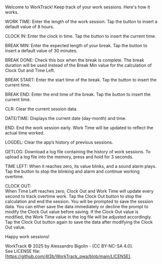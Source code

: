 Welcome to WorkTrack!
Keep track of your work sessions. Here's how it works.

WORK TIME:
Enter the length of the work session. Tap the button to insert a default value of 8 hours.

CLOCK IN:
Enter the clock in time. Tap the button to insert the current time.

BREAK MIN:
Enter the expected length of your break. Tap the button to insert a default value of 30 minutes.

BREAK DONE:
Check this box when the break is complete. The break duration will be used instead of the Break Min value for the calculation of Clock Out and Time Left.

BREAK START:
Enter the start time of the break. Tap the button to insert the current time.

BREAK END:
Enter the end time of the break. Tap the button to insert the current time.

CLR:
Clear the current session data.

DATE/TIME:
Displays the current date (day-month) and time.

END:
End the work session early. Work Time will be updated to reflect the actual time worked.

LOGDEL:
Clear the app’s history of previous sessions.

GETLOG:
Download a log file containing the history of work sessions. To upload a log file into the memory, press and hold for 3 seconds.

TIME LEFT:
When it reaches zero, its value blinks, and a sound alarm plays. Tap the button to stop the blinking and alarm and continue working overtime.

CLOCK OUT:  
When Time Left reaches zero, Clock Out and Work Time will update every second to track overtime work. Tap the Clock Out button to stop the calculation and end the session. You will be prompted to save the session data. You can either save the data immediately or decline the prompt to modify the Clock Out value before saving. If the Clock Out value is modified, the Work Time value in the log file will be adjusted accordingly. Tap the Clock Out button again to save the data after modifying the Clock Out value.

Happy work sessions!


WorkTrack © 2025 by Alessandro Bigolin - [CC BY-NC-SA 4.0].  
See LICENSE file: [https://github.com/4l3b/WorkTrack_pwa/blob/main/LICENSE].
